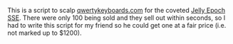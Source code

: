 This is a script to scalp [qwertykeyboards.com](https://qwertykeyboards.com) for the coveted [Jelly Epoch SSE](https://longing-scar-923.notion.site/Jelly-Epoch-SSE-Sale-Info-48449dadbfdb4415b1966f3e7085c325). There were only 100 being sold and they sell out within seconds, so I had to write this script for my friend so he could get one at a fair price (i.e. not marked up to $1200).